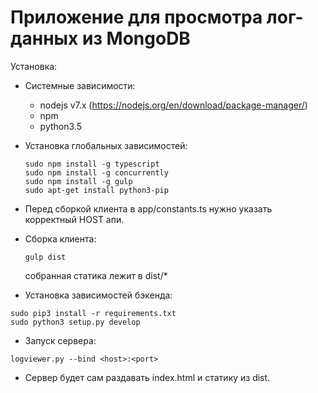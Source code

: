 # Приложение для просмотра лог-данных из MongoDB

Установка:

* Системные зависимости:

  * nodejs v7.x (https://nodejs.org/en/download/package-manager/)
  * npm 
  * python3.5

* Установка глобальных зависимостей:

  ```
  sudo npm install -g typescript
  sudo npm install -g concurrently
  sudo npm install -g gulp
  sudo apt-get install python3-pip
  ```

* Перед сборкой клиента в app/constants.ts нужно указать корректный HOST апи.

* Сборка клиента:

  `gulp dist`

  собранная статика лежит в dist/*

* Установка зависимостей бэкенда:

```
sudo pip3 install -r requirements.txt
sudo python3 setup.py develop
```

* Запуск сервера:

`logviewer.py --bind <host>:<port>`

* Сервер будет сам раздавать index.html и статику из dist.
